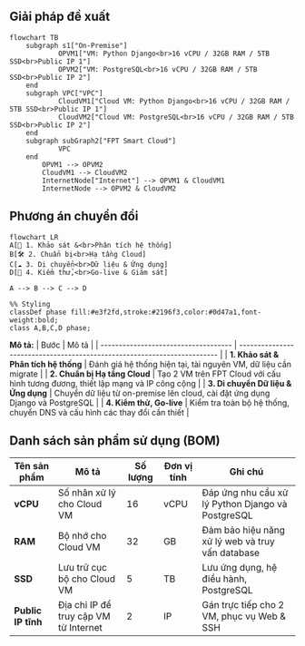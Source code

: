 ## Giải pháp đề xuất
```mermaid
flowchart TB
    subgraph s1["On-Premise"]
            OPVM1["VM: Python Django<br>16 vCPU / 32GB RAM / 5TB SSD<br>Public IP 1"]
            OPVM2["VM: PostgreSQL<br>16 vCPU / 32GB RAM / 5TB SSD<br>Public IP 2"]
    end
    subgraph VPC["VPC"]
            CloudVM1["Cloud VM: Python Django<br>16 vCPU / 32GB RAM / 5TB SSD<br>Public IP 1"]
            CloudVM2["Cloud VM: PostgreSQL<br>16 vCPU / 32GB RAM / 5TB SSD<br>Public IP 2"]
    end
    subgraph subGraph2["FPT Smart Cloud"]
            VPC
    end
        OPVM1 --> OPVM2
        CloudVM1 --> CloudVM2
        InternetNode["Internet"] --> OPVM1 & CloudVM1
        InternetNode --> OPVM2 & CloudVM2
```

## Phương án chuyển đổi
```mermaid
flowchart LR
A[📌 1. Khảo sát &<br>Phân tích hệ thống]
B[🛠️ 2. Chuẩn bị<br>Hạ tầng Cloud]
C[☁️ 3. Di chuyển<br>Dữ liệu & Ứng dụng]
D[🚀 4. Kiểm thử,<br>Go-live & Giám sát]

A --> B --> C --> D

%% Styling
classDef phase fill:#e3f2fd,stroke:#2196f3,color:#0d47a1,font-weight:bold;
class A,B,C,D phase;
```

**Mô tả:**
| Bước                                 | Mô tả                                                                    |
| ------------------------------------ | ------------------------------------------------------------------------ |
| **1. Khảo sát & Phân tích hệ thống** | Đánh giá hệ thống hiện tại, tài nguyên VM, dữ liệu cần migrate           |
| **2. Chuẩn bị Hạ tầng Cloud**        | Tạo 2 VM trên FPT Cloud với cấu hình tương đương, thiết lập mạng và IP công cộng |
| **3. Di chuyển Dữ liệu & Ứng dụng**  | Chuyển dữ liệu từ on-premise lên cloud, cài đặt ứng dụng Django và PostgreSQL |
| **4. Kiểm thử, Go-live**  | Kiểm tra toàn bộ hệ thống, chuyển DNS và cấu hình các thay đổi cần thiết  |


## Danh sách sản phẩm sử dụng (BOM)

| Tên sản phẩm             | Mô tả                                                   | Số lượng | Đơn vị tính | Ghi chú                                            |
| ------------------------ | ------------------------------------------------------- | -------- | ----------- | -------------------------------------------------- |
| **vCPU**                 | Số nhân xử lý cho Cloud VM                              | 16       | vCPU        | Đáp ứng nhu cầu xử lý Python Django và PostgreSQL  |
| **RAM**                  | Bộ nhớ cho Cloud VM                                     | 32       | GB          | Đảm bảo hiệu năng xử lý web và truy vấn database   |
| **SSD**                  | Lưu trữ cục bộ cho Cloud VM                             | 5        | TB          | Lưu ứng dụng, hệ điều hành, PostgreSQL             |
| **Public IP tĩnh**       | Địa chỉ IP để truy cập VM từ Internet                   | 2        | IP          | Gán trực tiếp cho 2 VM, phục vụ Web & SSH          |